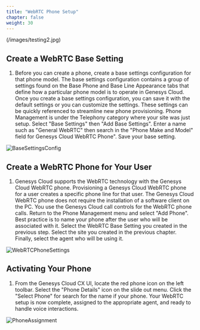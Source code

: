 ```yaml
---
title: "WebRTC Phone Setup"
chapter: false
weight: 30
---
```

(/images/testing2.jpg)
## Create a WebRTC Base Setting
1. Before you can create a phone, create a base settings configuration for that phone model. The base settings configuration contains a group of settings found on the Base Phone and Base Line Appearance tabs that define how a particular phone model is to operate in Genesys Cloud. Once you create a base settings configuration, you can save it with the default settings or you can customize the settings. These settings can be quickly referenced to streamline new phone provisioning. 
Phone Management is under the Telephony category where your site was just setup. Select "Base Settings" then "Add Base Settings". Enter a name such as "General WebRTC" then search in the "Phone Make and Model" field for Genesys Cloud WebRTC Phone". Save your base setting.

![BaseSettingsConfig](/images/BaseSettings.jpg)

## Create a WebRTC Phone for Your User
1. Genesys Cloud supports the WebRTC technology with the Genesys Cloud WebRTC phone. Provisioning a Genesys Cloud WebRTC phone for a user creates a specific phone line for that user. The Genesys Cloud WebRTC phone does not require the installation of a software client on the PC. You use the Genesys Cloud call controls for the WebRTC phone calls.
Return to the Phone Management menu and select "Add Phone". Best practice is to name your phone after the user who will be associated with it. Select the WebRTC Base Setting you created in the previous step. Select the site you created in the previous chapter. Finally, select the agent who will be using it. 

![WebRTCPhoneSettings](/images/PhoneSetup.jpg)

## Activating Your Phone
1. From the Genesys Cloud CX UI, locate the red phone icon on the left toolbar. Select the "Phone Details" icon on the slide out menu. Click the "Select Phone" for search for the name if your phone. Your WebRTC setup is now complete, assigned to the appropriate agent, and ready to handle voice interactions. 

![PhoneAssignment](/images/PhoneSelect.jpg)